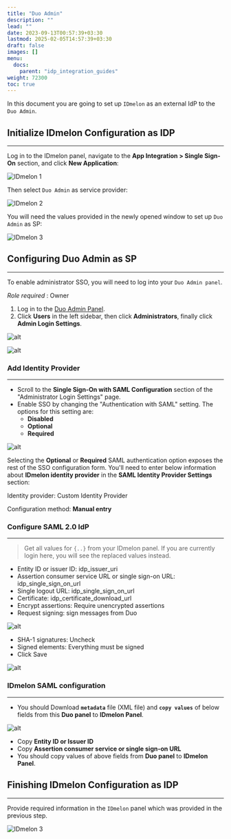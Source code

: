 ```yaml
---
title: "Duo Admin"
description: ""
lead: ""
date: 2023-09-13T00:57:39+03:30
lastmod: 2025-02-05T14:57:39+03:30
draft: false
images: []
menu:
  docs:
    parent: "idp_integration_guides"
weight: 72300
toc: true
---
```


In this document you are going to set up `IDmelon` as an external IdP to the `Duo Admin`.

## Initialize IDmelon Configuration as IDP

---

Log in to the IDmelon panel, navigate to the **App Integration > Single Sign-On** section, and click **New Application**:

![IDmelon 1](/images/vendor/sso/duo_admin_sp/duo_admin_idmelon_panel_1.png)

Then select `Duo Admin` as service provider:

![IDmelon 2](/images/vendor/sso/duo_admin_sp/duo_admin_idmelon_panel_2.png)

You will need the values provided in the newly opened window to set up `Duo Admin` as SP:

![IDmelon 3](/images/vendor/sso/duo_admin_sp/duo_admin_idmelon_panel_3.png)

## Configuring Duo Admin as SP

---

To enable administrator SSO, you will need to log into your `Duo Admin panel`.

*Role required* : Owner

1. Log in to the [Duo Admin Panel](https://admin.duosecurity.com).
2. Click **Users** in the left sidebar, then click **Administrators**, finally click **Admin Login Settings**.

![alt](/images/vendor/sso/duo_admin_sp/duo_sp_01.png)

![alt](/images/vendor/sso/duo_admin_sp/duo_sp_02.png)

### Add Identity Provider

---

- Scroll to the **Single Sign-On with SAML Configuration** section of the "Administrator Login Settings" page.
- Enable SSO by changing the "Authentication with SAML" setting. The options for this setting are:
  - **Disabled**
  - **Optional**
  - **Required**

![alt](/images/vendor/sso/duo_admin_sp/duo_sp_03.png)

Selecting the **Optional** or **Required** SAML authentication option exposes the rest of the SSO configuration form. You'll need to enter below information about **IDmelon identity provider** in the **SAML Identity Provider Settings** section:

Identity provider: Custom Identity Provider

Configuration method: **Manual entry**

### Configure SAML 2.0 IdP

---

> Get all values for `{..}` from your IDmelon panel.
> If you are currently login here, you will see the replaced values instead.

- Entity ID or issuer ID: idp_issuer_uri
- Assertion consumer service URL or single sign-on URL: idp_single_sign_on_url
- Single logout URL: idp_single_sign_on_url
- Certificate: idp_certificate_download_url
- Encrypt assertions: Require unencrypted assertions
- Request signing: sign messages from Duo

![alt](/images/vendor/sso/duo_admin_sp/duo_sp_04.png)

- SHA-1 signatures: Uncheck
- Signed elements: Everything must be signed
- Click Save

![alt](/images/vendor/sso/duo_admin_sp/duo_sp_05.png)

### IDmelon SAML configuration

---

- You should Download **`metadata`** file (XML file) and **`copy values`** of below fields from this **Duo panel** to **IDmelon Panel**.

![alt](/images/vendor/sso/duo_admin_sp/duo_sp_06.png)

- Copy **Entity ID or Issuer ID**
- Copy **Assertion consumer service or single sign-on URL**
- You should copy values of above fields from **Duo panel** to **IDmelon Panel**.

## Finishing IDmelon Configuration as IDP

---

Provide required information in the `IDmelon` panel which was provided in the previous step.

![IDmelon 3](/images/vendor/sso/duo_admin_sp/duo_admin_idmelon_panel_4.png)
